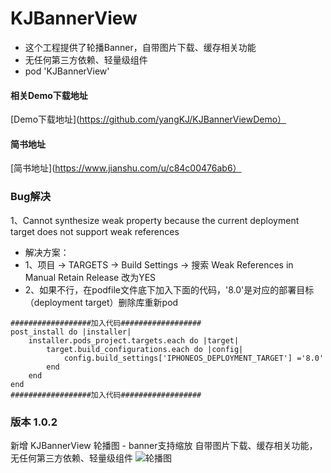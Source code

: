 # KJBannerView

* 这个工程提供了轮播Banner，自带图片下载、缓存相关功能
* 无任何第三方依赖、轻量级组件
* pod 'KJBannerView'

#### 相关Demo下载地址
[Demo下载地址](https://github.com/yangKJ/KJBannerViewDemo）
#### 简书地址
[简书地址](https://www.jianshu.com/u/c84c00476ab6）

### Bug解决
1、Cannot synthesize weak property because the current deployment target does not support weak references

- 解决方案：
- 1、项目 -> TARGETS -> Build Settings -> 搜索 Weak References in Manual Retain Release 改为YES
- 2、如果不行，在podfile文件底下加入下面的代码，'8.0'是对应的部署目标（deployment target）删除库重新pod

```
##################加入代码##################
post_install do |installer|
    installer.pods_project.targets.each do |target|
        target.build_configurations.each do |config|
            config.build_settings['IPHONEOS_DEPLOYMENT_TARGET'] ='8.0'
        end
    end
end
##################加入代码##################
```

### 版本 1.0.2
新增 KJBannerView 轮播图 - banner支持缩放
自带图片下载、缓存相关功能，无任何第三方依赖、轻量级组件
![轮播图](https://upload-images.jianshu.io/upload_images/1933747-2e51515ae91af6d4.png?imageMogr2/auto-orient/strip%7CimageView2/2/w/1240)



